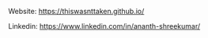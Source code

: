 Website: https://thiswasnttaken.github.io/

Linkedin: https://www.linkedin.com/in/ananth-shreekumar/
